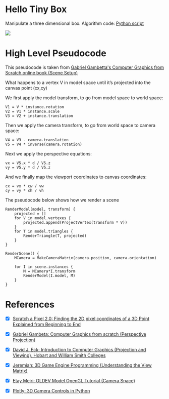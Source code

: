 # Hello Tiny Box
Manipulate a three dimensional box. Algorithm code: [Python script](./prototype-script.py)


![](https://user-images.githubusercontent.com/1670421/90311349-9fc0f700-df2c-11ea-812e-57a395263506.png)

# High Level Pseudocode
This pseudocode is taken from [Gabriel Gambetta's Computer Graphics from Scratch online book (Scene Setup)](https://www.gabrielgambetta.com/computer-graphics-from-scratch/scene-setup.html)

What happens to a vertex V in model space until it’s projected into the canvas point (cx,cy)

We first apply the model transform, to go from model space to world space:

```
V1 = V * instance.rotation
V2 = V1 * instance.scale
V3 = V2 + instance.translation
```

Then we apply the camera transform, to go from world space to camera space:


```
V4 = V3 - camera.translation
V5 = V4 * inverse(camera.rotation)
```

Next we apply the perspective equations:
```
vx = V5.x * d / V5.z
vy = V5.y * d / V5.z
```
And we finally map the viewport coordinates to canvas coordinates:

```
cx = vx * cw / vw
cy = vy * ch / vh
```

The pseudocode below shows how we render a scene 

```
RenderModel(model, transform) {
    projected = []
    for V in model.vertexes {
        projected.append(ProjectVertex(transform * V))
    }
    for T in model.triangles {
        RenderTriangle(T, projected)
    }
}

RenderScene() {
    MCamera = MakeCameraMatrix(camera.position, camera.orientation)

    for I in scene.instances {
        M = MCamera*I.transform
        RenderModel(I.model, M)
    }
}
```

# References

- [x] [Scratch a Pixel 2.0: Finding the 2D pixel coordinates of a 3D Point Explained from Beginning to End](https://www.scratchapixel.com/lessons/3d-basic-rendering/computing-pixel-coordinates-of-3d-point/mathematics-computing-2d-coordinates-of-3d-points)

- [x] [Gabriel Gambeta: Computer Graphics from scratch (Perspective Projection)](https://www.gabrielgambetta.com/computer-graphics-from-scratch/perspective-projection.html)

- [x] [David J. Eck: Introduction to Computer Graphics (Projection and Viewing), Hobart and William Smith Colleges](http://math.hws.edu/graphicsbook/c3/s3.html)

- [x] [Jeremiah: 3D Game Engine Programming (Understanding the View Matrix)](https://www.3dgep.com/understanding-the-view-matrix/)

- [x] [Etay Meiri: OLDEV Model OpenGL Tutorial (Camera Space)](http://ogldev.org/www/tutorial13/tutorial13.html)

- [x] [Plotly: 3D Camera Controls in Python](https://plotly.com/python/3d-camera-controls/)

